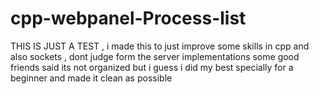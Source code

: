 # cpp-webpanel-Process-list
THIS IS JUST A TEST , i made this to just improve some skills in cpp and also sockets , dont judge form the server implementations some good friends said its not organized but i guess i did my best specially for a beginner and made it clean as possible
